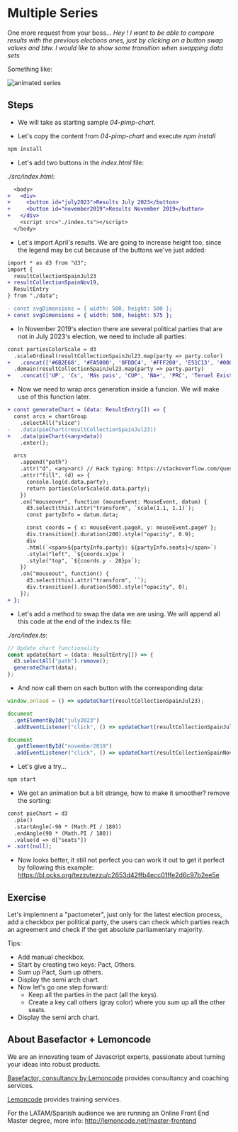 # Multiple Series

One more request from your boss... _Hey ! I want to be able to compare results with the previous elections ones, just by clicking on a
button swap values and btw. I would like to show some transition when swapping data sets_

Something like:

![animated series](./content/chart.gif "animated series")

<!-- Live demo: [codesandbox](https://codesandbox.io/s/frosty-waterfall-j47s5) -->

## Steps

- We will take as starting sample _04-pimp-chart_.

- Let's copy the content from _04-pimp-chart_ and execute _npm install_

```bash
npm install
```

- Let's add two buttons in the _index.html_ file:

_./src/index.html_:

```diff
  <body>
+   <div>
+     <button id="july2023">Results July 2023</button>
+     <button id="november2019">Results November 2019</button>
+   </div>
    <script src="./index.ts"></script>
  </body>
```

- Let's import April's results. We are going to increase height too, since the legend may be cut because of the buttons we've just added:

```diff
import * as d3 from "d3";
import {
  resultCollectionSpainJul23
+ resultCollectionSpainNov19,
  ResultEntry
} from "./data";

- const svgDimensions = { width: 500, height: 500 };
+ const svgDimensions = { width: 500, height: 575 };
```

- In November 2019's election there are several political parties that are not in July 2023's election, we need to include all parties:

```diff
const partiesColorScale = d3
  .scaleOrdinal(resultCollectionSpainJul23.map(party => party.color)
+   .concat(['#6B2E68', '#FA5000', '0FDDC4', '#FFF200', 'E51C13', '#00C6A4', '#037252']))
  .domain(resultCollectionSpainJul23.map(party => party.party)
+   .concat(['UP', 'Cs', 'Más pais', 'CUP', 'NA+', 'PRC', 'Teruel Existe']));
```

- Now we need to wrap arcs generation inside a funcion. We will make use of this function later.

```diff
+ const generateChart = (data: ResultEntry[]) => {
  const arcs = chartGroup
    .selectAll("slice")
-   .data(pieChart(resultCollectionSpainJul23))
+   .data(pieChart(<any>data))
    .enter();

  arcs
    .append("path")
    .attr("d", <any>arc) // Hack typing: https://stackoverflow.com/questions/35413072/compilation-errors-when-drawing-a-piechart-using-d3-js-typescript-and-angular/38021825
    .attr("fill", (d) => {
      console.log(d.data.party);
      return partiesColorScale(d.data.party);
    })
    .on("mouseover", function (mouseEvent: MouseEvent, datum) {
      d3.select(this).attr("transform", `scale(1.1, 1.1)`);
      const partyInfo = datum.data;

      const coords = { x: mouseEvent.pageX, y: mouseEvent.pageY };
      div.transition().duration(200).style("opacity", 0.9);
      div
      .html(`<span>${partyInfo.party}: ${partyInfo.seats}</span>`)
      .style("left", `${coords.x}px`)
      .style("top", `${coords.y - 28}px`);
    })
    .on("mouseout", function() {
      d3.select(this).attr("transform", ``);
      div.transition().duration(500).style("opacity", 0);
    });
+ };
```

- Let's add a method to swap the data we are using. We will append all this code at the end of the index.ts file:

_./src/index.ts_:

```typescript
// Update chart functionality
const updateChart = (data: ResultEntry[]) => {
  d3.selectAll("path").remove();
  generateChart(data);
};
```

- And now call them on each button with the corresponding data:

```typescript
window.onload = () => updateChart(resultCollectionSpainJul23);

document
  .getElementById("july2023")
  .addEventListener("click", () => updateChart(resultCollectionSpainJul23));

document
  .getElementById("november2019")
  .addEventListener("click", () => updateChart(resultCollectionSpainNov19));
```

- Let's give a try...

```bash
npm start
```

- We got an animation but a bit strange, how to make it smoother? remove the sorting:

```diff
const pieChart = d3
  .pie()
  .startAngle(-90 * (Math.PI / 180))
  .endAngle(90 * (Math.PI / 180))
  .value(d => d["seats"])
+ .sort(null);
```

- Now looks better, it still not perfect you can work it out to get it perfect by following this example: <https://bl.ocks.org/tezzutezzu/c2653d42ffb4ecc01ffe2d6c97b2ee5e>

## Exercise

Let's implemnent a "pactometer", just only for the latest election process, add a checkbox per political party, the users can check which parties reach an agreement and check if the get absolute parliamentary majority.

Tips:

- Add manual checkbox.
- Start by creating two keys: Pact, Others.
- Sum up Pact, Sum up others.
- Display the semi arch chart.
- Now let's go one step forward:
  - Keep all the parties in the pact (all the keys).
  - Create a key call others (gray color) where you sum up all the other seats.
- Display the semi arch chart.

## About Basefactor + Lemoncode

We are an innovating team of Javascript experts, passionate about turning your ideas into robust products.

[Basefactor, consultancy by Lemoncode](http://www.basefactor.com) provides consultancy and coaching services.

[Lemoncode](http://lemoncode.net/services/en/#en-home) provides training services.

For the LATAM/Spanish audience we are running an Online Front End Master degree, more info: <http://lemoncode.net/master-frontend>
